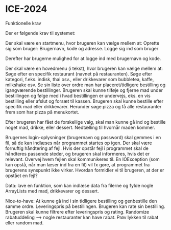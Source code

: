 # ICE-2024

Funktionelle krav

Der er følgende krav til systemet:

Der skal være en startmenu, hvor brugeren kan vælge mellem at:
Oprette sig som bruger: Brugernavn, kode og adresse.
Logge sig ind som bruger

Derefter har brugerne mulighed for at logge ind med brugernavn og kode.

Der skal være en hovedmenu (i tekst), hvor brugeren kan vælge mellem at:
Søge efter en specifik restaurant (navnet på restauranten).
Søge efter kategori, f.eks. indisk, thai osv., eller drikkevarer som bubbletea, kaffe, milkshake osv.
Se sin liste over ordre man har placeret/tidligere bestilling og igangværende bestillinger.
Brugeren skal kunne tilføje og fjerne mad under bestillingen og følge med i hvad bestillingen er undervejs, eks. en vis bestilling eller afslut og forsæt til kassen.
Brugeren skal kunne bestille efter specifik mad eller drikkevarer. Herunder søge pizza og få alle restauranter frem som har pizza på menukortet.

Efter brugeren har fået de forskellige valg, skal man kunne gå ind og bestille noget mad, drikke, eller dessert.
Nedtælling til hvornår maden kommer.

Brugernes login-oplysninger (brugernavn og password) skal gemmes i en fil, så de kan indlæses når programmet startes op igen.
Der skal være fornuftig håndtering af fejl. Hvis der opstår fejl i programmet skal de håndteres passende steder, og brugeren skal informeres, hvis det er relevant. Overvej hvem fejlen skal kommunikeres til. En IOException (som kan opstå, når man læser ind fra en fil) vil fx gøre, at programmet fra brugerens synspunkt ikke virker. Hvordan formidler vi til brugeren, at der er opstået en fejl?

Data:
lave en funktion, som kan indlæse data fra filerne og fylde nogle ArrayLists med mad, drikkevarer og dessert.

Nice-to-have:
At kunne gå ind i sin tidligere bestilling og genbestille den samme ordre.
Leveringspris på bestillingen.
Brugeren kan rate sin bestilling.
Brugeren skal kunne filtrere efter leveringspris og rating.
Randomize rabatuddeling --> nogle restauranter kan have rabat.
Prøv lykken til rabat eller random mad.
